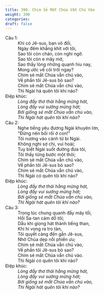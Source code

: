 ```yaml
---
title: 390. Chim Sẻ Mắt Chúa Vẫn Chú Vào
weight: 390
categories: 
draft: false
---
```

<dl><dt>Câu 1:</dt><dd data-verse="1">Khi có Jê-sus, bạn vô đối, <br/>Ngày đêm khắng khít với tôi, <br/>Sao tôi còn chán, còn nghi ngờ. <br/>Sao tôi còn e mây mờ, <br/>Sao thấy lòng những quạnh hiu nay, <br/>Mong ước về cõi trời ngay? <br/>Chim sẻ mắt Chúa vẫn chú vào, <br/>Về phần tôi Jê-sus bỏ sao? <br/>Chim sẻ mắt Chúa vẫn chú vào, <br/>Thì Ngài há quên tôi khi nào? </dd><dt>Điệp khúc:</dt><dd data-chorus="1"><em>Lòng đầy thơ thái hằng mừng hát, <br/>Lòng đầy vui sướng mừng hát; <br/>Bởi giống sẻ mắt Chúa vẫn chú vào, <br/>Thì Ngài hát quên tôi khi nào? </em></dd><dt>Câu 2:</dt><dd data-verse="2">Nghe tiếng yêu đương Ngài khuyên lơn, <br/>"Đừng nên bối rối ớ con!" <br/>Tôi nương vào cánh từ bi Ngài. <br/>Không nghi sợ chi, vui hoài; <br/>Tuy biết Ngài suốt đường đưa tôi, <br/>Tôi thấy từng bước một thôi; <br/>Chim sẻ mắt Chúa vẫn chú vào, <br/>Về phần tôi Jê-sus bỏ sao? <br/>Chim sẻ mắt Chúa vẫn chú vào, <br/>Thì Ngài có quên tôi khi nào? </dd><dt>Điệp khúc:</dt><dd data-chorus="1"><em>Lòng đầy thơ thái hằng mừng hát, <br/>Lòng đầy vui sướng mừng hát; <br/>Bởi giống sẻ mắt Chúa vẫn chú vào, <br/>Thì Ngài hát quên tôi khi nào? </em></dd><dt>Câu 3:</dt><dd data-verse="3">Trong lúc chung quanh đầy mây tối, <br/>Hồi Sa-tan cám dỗ tôi; <br/>Dẫu khi giọng hát thành tiếng than, <br/>Khi hi vọng ra tro tàn, <br/>Tôi quyết càng đến gần Jê-sus, <br/>Nhờ Chúa dẹp nỗi phiền ưu; <br/>Chim sẻ mắt Chúa vẫn chú vào, <br/>Về phần tôi Jê-sus bỏ sao? <br/>Chim sẻ mắt Chúa vẫn chú vào. <br/>Thì Ngài có quên tôi khi nào? </dd><dt>Điệp khúc:</dt><dd data-chorus="1"><em>Lòng đầy thơ thái hằng mừng hát, <br/>Lòng đầy vui sướng mừng hát; <br/>Bởi giống sẻ mắt Chúa vẫn chú vào, <br/>Thì Ngài hát quên tôi khi nào? </em></dd></dl>